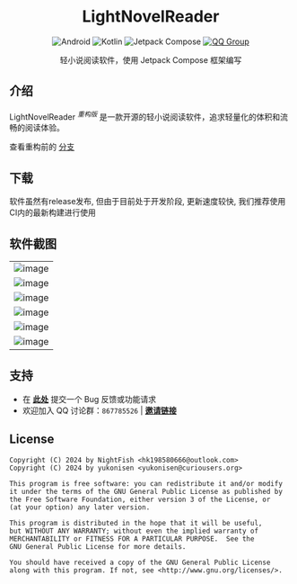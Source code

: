 <div align="center"><h1>LightNovelReader</h1></div>

<div align="center">
    <a><img alt="Android" src="https://img.shields.io/badge/Android-3DDC84?logo=android&logoColor=white&style=for-the-badge"/></a>
    <a><img alt="Kotlin" src="https://img.shields.io/badge/Kotlin-0095D5.svg?logo=kotlin&logoColor=white&style=for-the-badge"/></a>
    <a><img alt="Jetpack Compose" src="https://img.shields.io/badge/Jetpack%20Compose-4285F4?logo=jetpackcompose&logoColor=white&style=for-the-badge"></a>
    <a href="http://qm.qq.com/cgi-bin/qm/qr?_wv=1027&k=P__gXIArh5UDBsEq7ttd4WhIYnNh3y1t&authKey=GAsRKEZ%2FwHpzRv19hNJsDnknOc86lYzNIHMPy2Jxt3S3U8f90qestOd760IAj%2F3l&noverify=0&group_code=867785526"><img alt="QQ Group" src="https://img.shields.io/badge/QQ讨论群-867785526-brightgreen.svg?logoColor=white&style=for-the-badge"></a>
    <p>轻小说阅读软件，使用 Jetpack Compose 框架编写</p>
</div>

## 介绍

LightNovelReader <sup>*重构版*</sup> 是一款开源的轻小说阅读软件，追求轻量化的体积和流畅的阅读体验。

查看重构前的 [分支](https://github.com/dmzz-yyhyy/LightNovelReader/tree/master)

## 下载

软件虽然有release发布, 但由于目前处于开发阶段, 更新速度较快, 我们推荐使用CI内的最新构建进行使用

## 软件截图

|                                                                                                        |
|--------------------------------------------------------------------------------------------------------|
| ![image](https://github.com/dmzz-yyhyy/LightNovelReader/blob/refactoring/assets/bookshelf_light.png)   |
| ![image](https://github.com/dmzz-yyhyy/LightNovelReader/blob/refactoring/assets/bookshelf_dark.png)    |
| ![image](https://github.com/dmzz-yyhyy/LightNovelReader/blob/refactoring/assets/exploration_light.png) |
| ![image](https://github.com/dmzz-yyhyy/LightNovelReader/blob/refactoring/assets/exploration_dark.png)  |
| ![image](https://github.com/dmzz-yyhyy/LightNovelReader/blob/refactoring/assets/reading_light.png)     |
| ![image](https://github.com/dmzz-yyhyy/LightNovelReader/blob/refactoring/assets/reading_dark.png)      |

## 支持

- 在 [**此处**](https://github.com/dmzz-yyhyy/LightNovelReader/issues/new/choose) 提交一个 Bug 反馈或功能请求
- 欢迎加入 QQ 讨论群：`867785526` | [**邀请链接**](http://qm.qq.com/cgi-bin/qm/qr?_wv=1027&k=P__gXIArh5UDBsEq7ttd4WhIYnNh3y1t&authKey=GAsRKEZ%2FwHpzRv19hNJsDnknOc86lYzNIHMPy2Jxt3S3U8f90qestOd760IAj%2F3l&noverify=0&group_code=867785526)

## License

```
Copyright (C) 2024 by NightFish <hk198580666@outlook.com>
Copyright (C) 2024 by yukonisen <yukonisen@curiousers.org>

This program is free software: you can redistribute it and/or modify
it under the terms of the GNU General Public License as published by
the Free Software Foundation, either version 3 of the License, or
(at your option) any later version.

This program is distributed in the hope that it will be useful,
but WITHOUT ANY WARRANTY; without even the implied warranty of
MERCHANTABILITY or FITNESS FOR A PARTICULAR PURPOSE.  See the
GNU General Public License for more details.

You should have received a copy of the GNU General Public License
along with this program. If not, see <http://www.gnu.org/licenses/>.
```